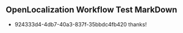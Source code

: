 ## OpenLocalization Workflow Test MarkDown
* 924333d4-4db7-40a3-837f-35bbdc4fb420 thanks!

<!--HONumber=Jul16_HO4-->


